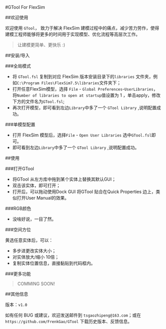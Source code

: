 #GTool For FlexSim


##欢迎使用

欢迎使用 `GTool`， 致力于解决 FlexSim 建模过程中的痛点，减少苦力劳作，使得建模工程师能够将更多的时间用于实现模型、优化流程等高层次工作。

> 让建模更简单、更快乐 :)

##安装/导入

###全局模式

- 将 `GTool.fsl` 复制到对应 FlexSim 版本安装目录下的`libraries` 文件夹，例如`C:\Program Files\FlexSim7.5\libraries`文件夹下；
- 打开任意FlexSim模型，选择 `File` - `Global Preferences`-`UserLibraries`，将`Number of libraries to open at startup`值设置为 1 ，单击apply，修改下方的文件名为`GTool.fsl`;
- 再次打开模型，即可看到左边`Library`中多了一个 `GTool Library` ,说明配置成功。

###单模型配置

- 打开 FlexSim 模型后，选择`File` - `Open User Libraries` 选中`GTool.fsl`即可。
- 即可看到左边`Library`中多了一个 `GTool Library` ,说明配置成功。

##使用

###打开GTool

- 将GTool 从左方库中拖到某个实体上替换其默认GUI；
- 双击该实体，即可打开；
- 打开后，可以拖动使用Dock GUI 将GTool 贴合在Quick Properties 边上，类似打开User Manual的效果。

###RGB颜色

- 没啥好说，一目了然。

###空间方位

黄选任意实体后，可以：
- 多步进更改实体大小；
- 对实体放大/缩小 10倍；
- 复制实体位置信息，直接黏贴到代码框内。

###更多功能

>COMMING SOON!

##其他信息

版本：`v1.0`

如有任何 BUG 或建议，欢迎发送邮件到 `tsgaozhipeng@163.com`；或在 `https://github.com/FrenkGao/GTool` 下载历史版本、反馈信息。
